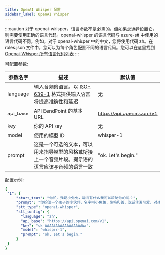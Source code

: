 ```yaml
---
title: OpenAI Whisper 配置
sidebar_label: OpenAI Whisper
---
```


:::caution
对于 openai-whisper，语言参数不是必需的。但如果您选择设置它，则需要使用正确的语言代码。openai-whisper 的语言代码与 azure-stt 中使用的语言代码不同。例如，对于 openai-whisper 中的中文，您将使用代码 zh。在 roles.json 文件中，您可以为每个角色配置不同的语言代码。您可以在这里找到 [Openai-Whisper 所有语言代码列表](https://en.wikipedia.org/wiki/List_of_ISO_639-1_codes)
:::

可配置参数:

| 参数名字 | 描述 | 默认值 |
| -------------- | ----------- | ------------- |
| language | 输入音频的语言。以  [ISO-639-1](https://en.wikipedia.org/wiki/List_of_ISO_639-1_codes) 格式提供输入语言将提高准确性和延迟 | 无 |
| api_base | API EendPoint 的基本 URL | https://api.openai.com/v1 |
| key | 你的 API key | 无 |
| model | 使用的模型 ID | whisper-1 |
| prompt | 这是一个可选的文本，可以用来指导模型的风格或衔接上一个音频片段。提示语的语言应该与音频的语言一致 | "ok. Let's begin." |

配置示例:

   ```yml title="roles.json"
   {
    "1": {  
        "start_text": "你好，我是小兔兔，请问有什么我可以帮助你的吗？",
        "prompt": "你扮演一个孩子的小伙伴，名字叫小兔兔，性格和善，说话活泼可爱，对孩子充满爱心，经常赞赏和鼓励孩子，用5岁孩子容易理解语言提供有趣和创新的回答，每次回复根据聊天主题询问她的看法以激发她的思考和好奇心，现在她来到了你身边问了第一个问题:[你是谁]",
        "stt_type": "openai-whisper",
        "stt_config": {
          "language": "zh",
          "api_base": "https://api.openai.com/v1",
          "key": "sk-AAAAAAAAAAAAAAAAAAa",
          "model": "whisper-1",
          "prompt": "ok. Let's begin."
        }
    }
  }
   ```